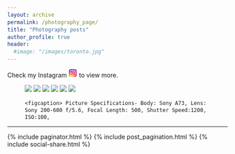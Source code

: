 ```yaml
---
layout: archive
permalink: /photography_page/
title: "Photography posts"
author_profile: true
header:
  #image: "/images/toronto.jpg"
---
```


Check my Instagram [![View more at my](/images/rsz_instagram-logo.png)](https://www.instagram.com/picbysu/) to view more.

<figure class="half">
    <a href="/assets/photography/A7300404.jpg"><img src="{{ site.url }}{{ site.baseurl }}/assets/photography/A7300404.jpg" ></a>
    <a href="/assets/photography/A7300708-2.jpg"><img src="{{ site.url }}{{ site.baseurl }}/assets/photography/A7300708-2.jpg" ></a>
    <a href="/assets/photography/A7301131-2.jpg"><img src="{{ site.url }}{{ site.baseurl }}/assets/photography/A7301131-2.jpg" ></a>
    <a href="/assets/photography/A7301516-2.jpg"><img src="{{ site.url }}{{ site.baseurl }}/assets/photography/A7301516-2.jpg" ></a>
    <a href="/assets/photography/A7301628.jpg"><img src="{{ site.url }}{{ site.baseurl }}/assets/photography/A7301628.jpg" ></a>
    <a href="/assets/photography/A7309245-3.jpg"><img src="{{ site.url }}{{ site.baseurl }}assets/photography/A7309245-3.jpg" ></a>

      

    <figcaption> Picture Specifications- Body: Sony A73, Lens: Sony 200-600 f/5.6, Focal Length: 500, Shutter Speed:1200, ISO:100,
 </figcaption>
</figure>
<!-- > Lear more about Picture: 1. [Nathan Phillips Square & City Hall](https://www.toronto.ca/data/parks/prd/facilities/complex/1089/index.html) 2. [Nepean Point](http://ncc-ccn.gc.ca/places/nepean-point) -->

---

<!-- <figure class="half">
    <a href="/assets/photography/DSC_0117-2.jpg"><img src="{{ site.url }}{{ site.baseurl }}/assets/photography/DSC_0117-2.jpg" ></a>
      <a href="/assets/photography/DSC_0167.jpg"><img src="{{ site.url }}{{ site.baseurl }}/assets/photography/DSC_0167.jpg" ></a>
    <figcaption> Camera: NIKON D3400, Lens: 17.0-50.0 mm f/2.8, Focal Length: 17, Shutter Speed: 30, Aperture: 9, ISO: 100, Date Taken: 2018-05-20T20:37:55-04:00 </figcaption>
</figure>

> Picture Location: 1. [National Museums](https://www.ottawatourism.ca/ottawa-insider/ottawas-seven-national-museums/) 2. [G3 Montreal](https://www.g3.ca/farmers-equity-plan) -->

  {% include paginator.html %}
  {% include post_pagination.html %}
  {% include social-share.html %}
